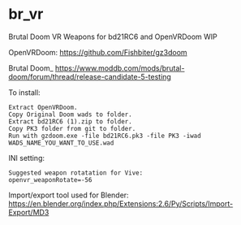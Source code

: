 # br_vr
Brutal Doom VR Weapons for bd21RC6 and OpenVRDoom WIP

OpenVRDoom:
https://github.com/Fishbiter/gz3doom

Brutal Doom_
https://www.moddb.com/mods/brutal-doom/forum/thread/release-candidate-5-testing

To install:

	Extract OpenVRDoom.
	Copy Original Doom wads to folder.
	Extract bd21RC6 (1).zip to folder.
	Copy PK3 folder from git to folder.
	Run with gzdoom.exe -file bd21RC6.pk3 -file PK3 -iwad WADS_NAME_YOU_WANT_TO_USE.wad

INI setting:

	Suggested weapon rotatation for Vive:
	openvr_weaponRotate=-56

Import/export tool used for Blender:
	https://en.blender.org/index.php/Extensions:2.6/Py/Scripts/Import-Export/MD3
